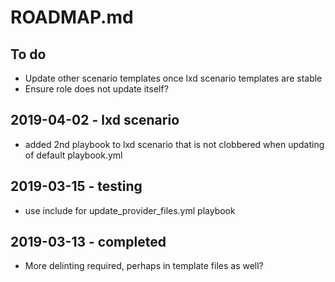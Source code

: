# ROADMAP.md

## To do

* Update other scenario templates once lxd scenario templates are stable
* Ensure role does not update itself?

## 2019-04-02 - lxd scenario

* added 2nd playbook to lxd scenario that is not clobbered when updating of default playbook.yml

## 2019-03-15 - testing

* use include for update_provider_files.yml playbook

## 2019-03-13 - completed

* More delinting required, perhaps in template files as well?
